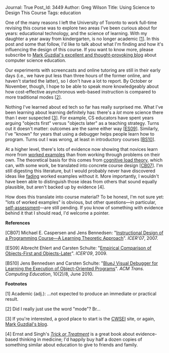 Journal: True
Post_Id: 3449
Author: Greg Wilson
Title: Using Science to Design This Course
Tags: education

<p>One of the many reasons I left the University of Toronto to work full-time revising this course was to explore two areas I've been curious about for years: educational technology, and the science of learning. With my daughter a year away from kindergarten, is no longer academic [<a href="#1">1</a>]. In this post and some that follow, I'd like to talk about what I'm finding and how it's influencing the design of this course. If you want to know more, please subscribe to <a href="http://computinged.wordpress.com/">Mark Guzdial's excellent and thought-provoking blog</a> about computer science education.</p>
<p>Our experiments with screencasts and online tutoring are still in their early days (i.e., we have put less than three hours of the former online, and haven't started the latter), so I don't have a lot to report. By October or November, though, I hope to be able to speak more knowledgeably about how cost-effective asynchronous web-based instruction is compared to more traditional modes [<a href="#2">2</a>].</p>
<p>Nothing I've learned about ed tech so far has really surprised me. What I've been learning about learning definitely has: there's a <em>lot</em> more science there than I ever suspected [<a href="#3">3</a>]. For example, CS educators have spent years arguing "objects first" versus "objects later" as a teaching strategy. Turns out it doesn't matter: outcomes are the same either way [<a href="#ES09">ES09</a>]. Similarly, I've "known" for years that using a debugger helps people learn how to program. Turns out I was wrong, at least in introductory courses [<a href="#BS10">BS10</a>].</p>
<p>At a higher level, there's lots of evidence now showing that novices learn more from <a href="http://en.wikipedia.org/wiki/Worked-example_effect">worked examples</a> than from working through problems on their own. The theoretical basis for this comes from <a href="http://en.wikipedia.org/wiki/Cognitive_load">cognitive load theory</a>, which can, with some work, be translated into concrete course design [<a href="#CB07">CB07</a>]. I'm still digesting this literature, but I would probably never have discovered ideas like <a href="http://en.wikipedia.org/wiki/Applied_behavior_analysis#Fading">fading</a> worked examples without it. More importantly, I wouldn't have been able to distinguish those ideas from others that sound equally plausible, but aren't backed up by evidence [<a name="#4">4</a>].</p>
<p>How does this translate into course material? To be honest, I'm not sure yet: "lots of worked examples" is obvious, but other questions&mdash;in particular, <a href="{{root_path}}/blog/2010/06/a-voice-from-the-back-of-the-room.html">self-assessment</a>&mdash;are still pending. If you know of something with evidence behind it that I should read, I'd welcome a pointer.</p>
<p><strong>References</strong></p>
<p>[<a name="CB07">CB07</a>] Michael E. Caspersen and Jens Bennedsen: "<a href="http://doi.acm.org/10.1145/1288580.1288595">Instructional Design of a Programming Course&mdash;A Learning Theoretic Approach</a>". <em>ICER'07</em>, 2007.</p>
<p>[<a name="ES09">ES09</a>] Albrecht Ehlert and Carsten Schulte: "<a href="http://doi.acm.org/10.1145/1584322.1584326">Empirical Comparison of Objects-First and Objects-Later</a>". <em>ICER'09</em>, 2009.</p>
<p>[<a name="BS10">BS10</a>] Jens Bennedsen and Carsten Schulte: "<a href="http://doi.acm.org/10.1145/1789934.1789938">BlueJ Visual Debugger for Learning the Execution of Object-Oriented Programs</a>". <em>ACM Trans. Computing Education</em>, 10(2)/8, June 2010.</p>
<p><strong>Footnotes</strong></p>
<p>[<a name="1">1</a>] Academic (adj.): ...not expected to produce an immediate or  practical result.</p>
<p>[<a name="2">2</a>] Did I really just use the word "mode"? Br...</p>
<p>[<a name="3">3</a>] If you're interested, a good place to start is the <a href="http://www.cwsei.ubc.ca/">CWSEI</a> site, or again, <a href="http://computinged.wordpress.com/">Mark Guzdial's blog</a>.</p>
<p>[<a name="4">4</a>] Ernst and Singh's <a href="http://www.amazon.com/Trick-Treatment-Undeniable-Alternative-Medicine/dp/0393337782"><em>Trick or Treatment</em></a> is a great book about evidence-based thinking in medicine; I'd happily buy half a dozen copies of something similar about education to give to friends and family.</p>
